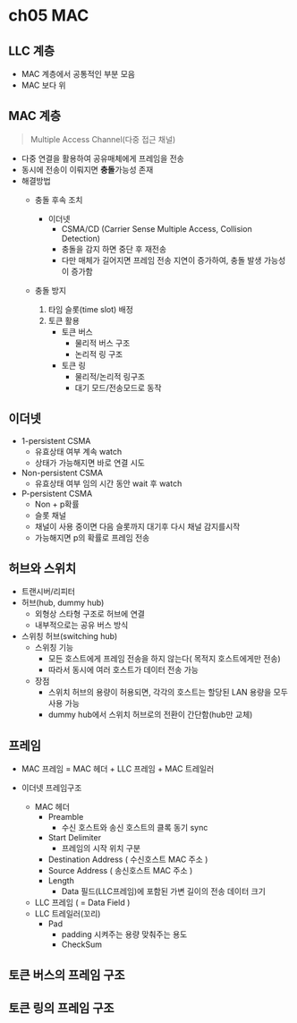 # ch05 MAC


## LLC 계층
- MAC 계층에서 공통적인 부분 모음
- MAC 보다 위

## MAC 계층
> Multiple Access Channel(다중 접근 채널)

- 다중 연결을 활용하여 공유매체에게 프레임을 전송
- 동시에 전송이 이뤄지면 **충돌**가능성 존재
- 해결방법
    - 충돌 후속 조치
        - 이더넷
            - CSMA/CD (Carrier Sense Multiple Access, Collision Detection)
            - 충돌을 감지 하면 중단 후 재전송
            - 다만 매체가 길어지면 프레임 전송 지연이 증가하여, 충돌 발생 가능성이 증가함

    - 충돌 방지
        1. 타임 슬롯(time slot) 배정
        2. 토큰 활용
            - 토큰 버스
                - 물리적 버스 구조
                - 논리적 링 구조
            - 토큰 링
                - 물리적/논리적 링구조
                - 대기 모드/전송모드로 동작

## 이더넷
- 1-persistent CSMA
    - 유효상태 여부 계속 watch
    - 상태가 가능해지면 바로 연결 시도
- Non-persistent CSMA
    - 유효상태 여부 임의 시간 동안 wait 후 watch
- P-persistent CSMA
    - Non + p확률
    - 슬롯 채널
    - 채널이 사용 중이면 다음 슬롯까지 대기후 다시 채널 감지를시작
    - 가능해지면 p의 확률로 프레임 전송

## 허브와 스위치
- 트랜시버/리피터
- 허브(hub, dummy hub)
    - 외형상 스타형 구조로 허브에 연결
    - 내부적으로는 공유 버스 방식
- 스위칭 허브(switching hub)
    - 스위칭 기능
        - 모든 호스트에게 프레임 전송을 하지 않는다( 목적지 호스트에게만 전송)
        - 따라서 동시에 여러 호스트가 데이터 전송 가능
    - 장점
        - 스위치 허브의 용량이 허용되면, 각각의 호스트는 할당된 LAN 용량을 모두 사용 가능
        - dummy hub에서 스위치 허브로의 전환이 간단함(hub만 교체)

## 프레임
- MAC 프레임 = MAC 헤더 + LLC 프레임 + MAC 트레일러

- 이더넷 프레임구조
    - MAC 헤더
        - Preamble
            - 수신 호스트와 송신 호스트의 클록 동기 sync
        - Start Delimiter
            - 프레임의 시작 위치 구분
        - Destination Address ( 수신호스트 MAC 주소 )
        - Source Address ( 송신호스트 MAC 주소 )
        - Length
            - Data 필드(LLC프레임)에 포함된 가변 길이의 전송 데이터 크기
    - LLC 프레임 ( = Data Field )
    - LLC 트레일러(꼬리)
        - Pad
            - padding 시켜주는 용량 맞춰주는 용도
            - CheckSum

## 토큰 버스의 프레임 구조

## 토큰 링의 프레임 구조



